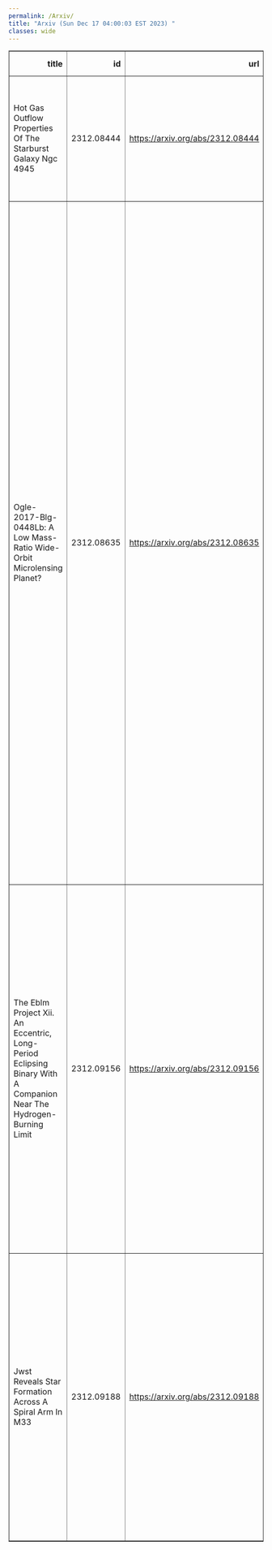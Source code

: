 ```yaml
---
permalink: /Arxiv/
title: "Arxiv (Sun Dec 17 04:00:03 EST 2023) "
classes: wide
---
```

<table border="1" class="dataframe">
  <thead>
    <tr style="text-align: right;">
      <th>title</th>
      <th>id</th>
      <th>url</th>
      <th>authors</th>
      <th>Local Authors</th>
    </tr>
  </thead>
  <tbody>
    <tr>
      <td>Hot Gas Outflow Properties Of The Starburst Galaxy Ngc 4945</td>
      <td>2312.08444</td>
      <td><a href="https://arxiv.org/abs/2312.08444" target="_blank">https://arxiv.org/abs/2312.08444</a></td>
      <td>Natalia Porraz Barrera, Sebastian Lopez, Laura A. Lopez, Adi Foord, Dustin D. Nguyen, Todd A. Thompson, Alberto D. Bolatto</td>
      <td>Dustin Nguyen, Laura Lopez, Sebastian Lopez, Todd A. Thompson, Todd Thompson</td>
    </tr>
    <tr>
      <td>Ogle-2017-Blg-0448Lb: A Low Mass-Ratio Wide-Orbit Microlensing Planet?</td>
      <td>2312.08635</td>
      <td><a href="https://arxiv.org/abs/2312.08635" target="_blank">https://arxiv.org/abs/2312.08635</a></td>
      <td>Ruocheng Zhai, Radosław Poleski, Weicheng Zang, Youn Kil Jung, Andrzej Udalski, Renkun Kuang, Michael D. Albrow, Sun-Ju Chung, Andrew Gould, Cheongho Han, Kyu-Ha Hwang, Yoon-Hyun Ryu, In-Gu Shin, Yossi Shvartzvald, Hongjing Yang, Jennifer C. Yee, Sang-Mok Cha, Dong-Jin Kim, Hyoun-Woo Kim, Seung-Lee Kim, Chung-Uk Lee, Dong-Joo Lee, Yongseok Lee, Byeong-Gon Park, Richard W. Pogge, Jan Skowron, Michał K. Szymański, Igor Soszyński, Krzysztof Ulaczyk, Paweł Pietrukowicz, Szymon Kozłowski, Przemek Mróz, Krzysztof A. Rybicki, Patryk Iwanek, Marcin Wrona, Mariusz Gromadzki, Hanyue Wang, Shude Mao, Jiyuan Zhang, Qiyue Qian, Wei Zhu</td>
      <td>Andrew Gould, Richard Pogge</td>
    </tr>
    <tr>
      <td>The Eblm Project Xii. An Eccentric, Long-Period Eclipsing Binary With A   Companion Near The Hydrogen-Burning Limit</td>
      <td>2312.09156</td>
      <td><a href="https://arxiv.org/abs/2312.09156" target="_blank">https://arxiv.org/abs/2312.09156</a></td>
      <td>Yasmin T. Davis, Amaury H. M. J. Triaud, Alix V. Freckelton, Annelies Mortier, Rafael Brahm, Daniel Sebastian, Thomas Baycroft, Georgina Dransfield, Alison Duck, Thomas Henning, Melissa J. Hobson, Andrés Jordán, Vedad Kunovac, David V. Martin, Pierre F. L. Maxted, Lalitha Sairam, Matthew R. Standing, Matthew I. Swayne, Trifon Trifonov, Stéphane Udry</td>
      <td>Alison Duck</td>
    </tr>
    <tr>
      <td>Jwst Reveals Star Formation Across A Spiral Arm In M33</td>
      <td>2312.09188</td>
      <td><a href="https://arxiv.org/abs/2312.09188" target="_blank">https://arxiv.org/abs/2312.09188</a></td>
      <td>Joshua Peltonen, Erik Rosolowsky, Thomas G. Williams, Eric W. Koch, Andrew Dolphin, Jeremy Chastenet, Julianne J. Dalcanton, Adam Ginsburg, L. Clifton Johnson, Adam K. Leroy, Theo Richardson, Karin M. Sandstrom, Sumit K. Sarbadhicary, Adam Smercina, Tobin Wainer, Benjamin F. Williams</td>
      <td>Adam Leroy, Sumit Sarbadhicary</td>
    </tr>
  </tbody>
</table>